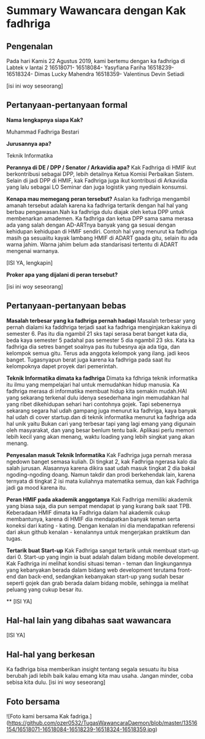 # Summary Wawancara dengan Kak fadhriga

## Pengenalan
Pada hari Kamis 22 Agustus 2019, kami bertemu dengan ka fadhriga di Labtek v lantai 2
  16518071-
  16518084- Yasyfiana Fariha
  16518239-
  16518324- Dimas Lucky Mahendra
  16518359- Valentinus Devin Setiadi

[isi ini woy seseorang]

## Pertanyaan-pertanyaan formal

**Nama lengkapnya siapa Kak?**
 
Muhammad Fadhriga Bestari

**Jurusannya apa?**

Teknik Informatika

**Perannya di DE / DPP / Senator / Arkavidia apa?**
Kak Fadhriga di HMIF ikut berkontribusi sebagai DPP, lebih detailnya Ketua Komisi Perbaikan Sistem. Selain di jadi DPP di HMIF, kak Fadhriga juga ikut kontribusi di Arkavidia yang lalu sebagai LO Seminar dan juga logistik yang nyediain konsumsi.


**Kenapa mau memegang peran tersebut?**
Asalan ka fadhriga mengambil amanah tersebut adalah karena ka fadhriga tertarik dengan hal hal yang berbau pengawasan.Nah ka fadhriga dulu diajak oleh ketua DPP untuk membenarkan amademen. Ka fadhriga dan ketua DPP sama sama merasa ada yang salah dengan AD-ARTnya banyak yang ga sesuai dengan kehidupan kehidupan di HMIF sendiri. Contoh hal yang menurut ka fadhriga masih ga sesuaiitu kayak lambang HMIF di ADART gaada gitu, selain itu ada warna jahim. Warna jahim belum ada standarisasi tertentu di ADART mengenai warnanya.

[ISI YA, lengkapin]

**Proker apa yang dijalani di peran tersebut?**

[isi ini woy seseorang]

## Pertanyaan-pertanyaan bebas

**Masalah terbesar yang ka fadhriga pernah hadapi**
Masalah terbesar yang pernah dialami ka faddhriga terjadi saat ka fadhriga menginjakan kakinya di semester 6. Pas itu dia ngambil 21 sks tapi serasa berat banget kata dia, beda kaya semester 5 padahal pas semester 5 dia ngambil 23 sks. Kata ka fadhriga dia setres banget soalnya pas itu tubesnya aja ada tiga, dan kelompok semua gitu. Terus ada anggota kelompok yang ilang. jadi keos banget. Tugasnyapun berat juga karena ka fadhriga pada saat itu kelompoknya dapet proyek dari pemerintah.

**Teknik Informatika dimata ka fadhriga**
Dimata ka fdhriga teknik informatika itu ilmu yang mempelajari hal untuk memudahkan hidup manusia.
Ka fadhriga merasa di informatika membuat hidup kita semakin mudah.HAl yang sekarang terkenal dulu idenya sesederhana ingin memudahkan hal yang ribet dikehidupan sehari hari contohnya gojek. Tapi sebenernya sekarang segara hal udah gampang juga menurut ka fadhriga, kaya banyak hal udah di cover startup.dan di teknik informatika menurut ka fadhriga ada hal unik yaitu Bukan cari yang terbesar tapi yang lagi emang yang digunain oleh masyarakat, dan yang besar benlum tentu baik. Aplikasi perlu memori lebih kecil yang akan menang, waktu loading yang lebih singkat yang akan menang.

**Penyesalan masuk Teknik Informatika**
Kak Fadhriga juga pernah merasa ngedown banget semasa kuliah. Di tingkat 2, kak Fadhriga ngerasa kalo dia salah jurusan. Alasannya karena dikira saat udah masuk tingkat 2 dia bakal ngoding-ngoding doang. Namun takdir dan prodi berkehendak lain, karena ternyata di tingkat 2 isi mata kuliahnya matematika semua, dan kak Fadhriga jadi ga mood karena itu.

**Peran HMIF pada akademik anggotanya**
Kak Fadhriga memiliki akademik yang biasa saja, dia pun sempat mendapat ip yang kurang baik saat TPB. Keberadaan HMIF dimata ka Fadhriga dalam hal akademik cukup membantunya, karena di HMIF dia mendapatkan banyak teman serta koneksi dari kating - kating. Dengan kenalan ini dia mendapatkan referensi dari akun github kenalan - kenalannya untuk mengerjakan praktikum dan tugas.

**Tertarik buat Start-up**
Kak Fadhriga sangat tertarik untuk membuat start-up dari 0. Start-up yang ingin ia buat adalah dalam bidang mobile development. Kak Fadhriga ini melihat kondisi situasi teman - teman dan lingkungannya yang kebanyakan berada dalam bidang web development terutama front-end dan back-end, sedangkan kebanyakan start-up yang sudah besar seperti gojek dan grab berada dalam bidang mobile, sehingga ia melihat peluang yang cukup besar itu.

**
[ISI YA]

## Hal-hal lain yang dibahas saat wawancara
[ISI YA]

## Hal-hal yang berkesan
Ka fadhriga bisa memberikan insight tentang segala sesuatu itu bisa berubah jadi lebih baik kalau emang kita mau usaha. Jangan minder, coba sebisa kita dulu.
[isi ini woy seseorang]

## Foto bersama
![Foto kami bersama Kak fadriga.]
(https://github.com/ozer0532/TugasWawancaraDaemon/blob/master/13516154/16518071-16518084-16518239-16518324-16518359.jpg)
